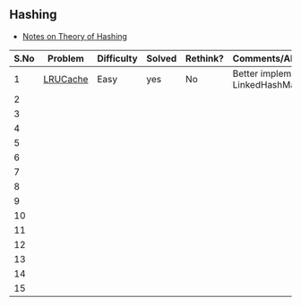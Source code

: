 ## Hashing

* [Notes on Theory of Hashing](Hashing_Theory.pdf)


 |S.No| Problem | Difficulty | Solved | Rethink?  | Comments/Algorithms/Tags  |
 |---|---|---|---|---|---|
  | 1 | [LRUCache](LC146_LRUCache_DLL_HM.java) | Easy | yes |  No | Better implemented using LinkedHashMap |
  | 2| | | | | |
  | 3 | | | | | |
  | 4 | | | | | |
  | 5 | | | | | |
  | 6 | | | | | |
  | 7 | | | | | |
  | 8 | | | | | |
  | 9 | | | | | |
  | 10 | | | | | |
  | 11 | | | | | |
  | 12 | | | | | |
  | 13 | | | | | |
  | 14 | | | | | |
  | 15 | | | | | |